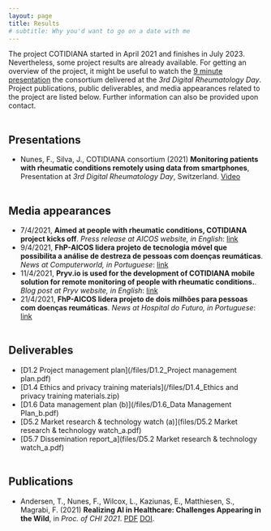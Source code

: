 ```yaml
---
layout: page
title: Results
# subtitle: Why you'd want to go on a date with me
---
```


The project COTIDIANA started in April 2021 and finishes in July 2023. Nevertheless, some project results are already available. For getting an overview of the project, it might be useful to watch the [9 minute presentation](https://www.dropbox.com/s/nma1t2981hev8o2/Comeed-DRD3-20210506-S5-Francisco-Nunes.mp4?dl=0) the consortium delivered at the _3rd Digital Rheumatology Day_. Project publications, public deliverables, and media appearances related to the project are listed below. Further information can also be provided upon contact.<br/><br/>



## Presentations

* Nunes, F., Silva, J., COTIDIANA consortium (2021) **Monitoring patients with rheumatic conditions remotely using data from smartphones**, Presentation at _3rd Digital Rheumatology Day_, Switzerland. [Video](https://www.dropbox.com/s/nma1t2981hev8o2/Comeed-DRD3-20210506-S5-Francisco-Nunes.mp4?dl=0)<br/><br/>


## Media appearances

* 7/4/2021, **Aimed at people with rheumatic conditions, COTIDIANA project kicks off**. _Press release at AICOS website, in English_:   [link](https://www.aicos.fraunhofer.pt/en/news_and_events_aicos/news_archive/2021/cotidiana-kickoff.html)
* 9/4/2021, **FhP-AICOS lidera projeto de tecnologia móvel que possibilita a análise de destreza de pessoas com doenças reumáticas**. _News at Computerworld, in Portuguese_: [link](https://www.computerworld.com.pt/2021/04/09/fhp-aicos-lidera-projeto-de-tecnologia-movel-que-possibilita-a-analise-de-destreza-de-pessoas-com-doencas-reumaticas/)
* 11/4/2021, **Pryv.io is used for the development of COTIDIANA mobile solution for remote monitoring of people with rheumatic conditions.**. _Blog post at Pryv website, in English_: [link](https://www.pryv.com/2021/05/10/pryv-io-is-used-for-the-development-of-cotidiana-mobile-solution-for-remote-monitoring-of-people-with-rheumatic-conditions/)
* 21/4/2021, **FhP-AICOS lidera projeto de dois milhões para pessoas com doenças reumáticas**. _News at Hospital do Futuro, in Portuguese_:  [link](https://www.hospitaldofuturo.today/fhp-aicos-lidera-projeto-de-dois-milhoes-para-pessoas-com-doencas-reumaticas/)<br/><br/>


## Deliverables

* [D1.2 Project management plan](/files/D1.2_Project management plan.pdf)
* [D1.4 Ethics and privacy training materials](/files/D1.4_Ethics and privacy training materials.zip)
* [D1.6 Data management plan (b)](/files/D1.6_Data Management Plan_b.pdf)
* [D5.2 Market research & technology watch (a)](files/D5.2 Market research & technology watch_a.pdf)
* [D5.7 Dissemination report_a](files/D5.2 Market research & technology watch_a.pdf)<br/><br/>


## Publications

* Andersen, T., Nunes, F., Wilcox, L., Kaziunas, E., Matthiesen, S., Magrabi, F. (2021) **Realizing AI in Healthcare: Challenges Appearing in the Wild**, in _Proc. of CHI 2021_. [PDF](/files/Article1.pdf) [DOI](http://dx.doi.org/10.1145/3411763.3441347).<br/><br/>